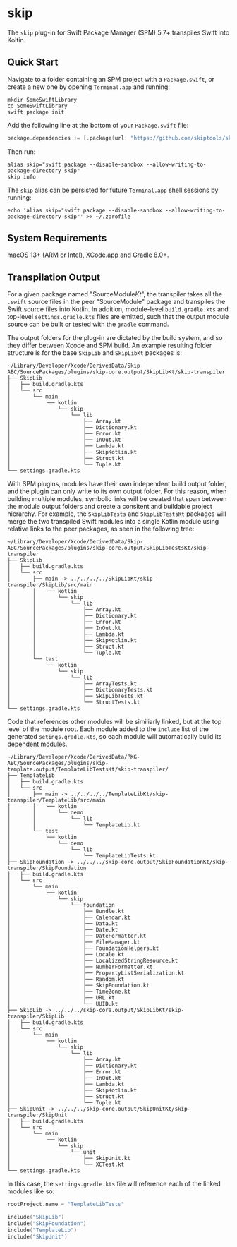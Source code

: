 # skip

The `skip` plug-in for Swift Package Manager (SPM) 5.7+ transpiles Swift into Koltin.

## Quick Start

Navigate to a folder containing an SPM project with a `Package.swift`,
or create a new one by opening `Terminal.app` and running:

```shell
mkdir SomeSwiftLibrary
cd SomeSwiftLibrary
swift package init
```


Add the following line at the bottom of your `Package.swift` file:

```swift
package.dependencies += [.package(url: "https://github.com/skiptools/skip.git", from: "0.3.6")]
```

Then run:

```shell
alias skip="swift package --disable-sandbox --allow-writing-to-package-directory skip"
skip info
```

The `skip` alias can be persisted for future `Terminal.app` shell sessions by running:

```shell
echo 'alias skip="swift package --disable-sandbox --allow-writing-to-package-directory skip"' >> ~/.zprofile
```


## System Requirements

macOS 13+ (ARM or Intel), [XCode.app](https://developer.apple.com/xcode/) and [Gradle 8.0+](https://gradle.org/install).


## Transpilation Output

For a given package named "SourceModule*Kt*", the transpiler takes all the `.swift` source files in the peer "SourceModule" package and transpiles the Swift source files into Kotlin. In addition, module-level `build.gradle.kts` and top-level `settings.gradle.kts` files are emitted, such that the output module source can be built or tested with the `gradle` command.

The output folders for the plug-in are dictated by the build system, and so they differ between Xcode and SPM build. An example resulting folder structure is for the base `SkipLib` and `SkipLibKt` packages is:

```
~/Library/Developer/Xcode/DerivedData/Skip-ABC/SourcePackages/plugins/skip-core.output/SkipLibKt/skip-transpiler
├── SkipLib
│   ├── build.gradle.kts
│   └── src
│       └── main
│           └── kotlin
│               └── skip
│                   └── lib
│                       ├── Array.kt
│                       ├── Dictionary.kt
│                       ├── Error.kt
│                       ├── InOut.kt
│                       ├── Lambda.kt
│                       ├── SkipKotlin.kt
│                       ├── Struct.kt
│                       └── Tuple.kt
└── settings.gradle.kts

```

With SPM plugins, modules have their own independent build output folder, and the plugin can only write to its own output folder. For this reason, when building multiple modules, symbolic links will be created that span between the module output folders and create a consitent and buildable project hierarchy. For example, the `SkipLibTests` and `SkipLibTestsKt` packages will merge the two transpiled Swift modules into a single Kotlin module using relative links to the peer packages, as seen in the following tree:

```
~/Library/Developer/Xcode/DerivedData/Skip-ABC/SourcePackages/plugins/skip-core.output/SkipLibTestsKt/skip-transpiler
├── SkipLib
│   ├── build.gradle.kts
│   └── src
│       ├── main -> ../../../../SkipLibKt/skip-transpiler/SkipLib/src/main
│       │   └── kotlin
│       │       └── skip
│       │           └── lib
│       │               ├── Array.kt
│       │               ├── Dictionary.kt
│       │               ├── Error.kt
│       │               ├── InOut.kt
│       │               ├── Lambda.kt
│       │               ├── SkipKotlin.kt
│       │               ├── Struct.kt
│       │               └── Tuple.kt
│       └── test
│           └── kotlin
│               └── skip
│                   └── lib
│                       ├── ArrayTests.kt
│                       ├── DictionaryTests.kt
│                       ├── SkipLibTests.kt
│                       └── StructTests.kt
└── settings.gradle.kts
```


Code that references other modules will be similiarly linked, but at the top level of the module root. Each module added to the `include` list of the generated `setings.gradle.kts`, so each module will automatically build its dependent modules.

```
~/Library/Developer/Xcode/DerivedData/PKG-ABC/SourcePackages/plugins/skip-template.output/TemplateLibTestsKt/skip-transpiler/
├── TemplateLib
│   ├── build.gradle.kts
│   └── src
│       ├── main -> ../../../../TemplateLibKt/skip-transpiler/TemplateLib/src/main
│       │   └── kotlin
│       │       └── demo
│       │           └── lib
│       │               └── TemplateLib.kt
│       └── test
│           └── kotlin
│               └── demo
│                   └── lib
│                       └── TemplateLibTests.kt
├── SkipFoundation -> ../../../skip-core.output/SkipFoundationKt/skip-transpiler/SkipFoundation
│   ├── build.gradle.kts
│   └── src
│       └── main
│           └── kotlin
│               └── skip
│                   └── foundation
│                       ├── Bundle.kt
│                       ├── Calendar.kt
│                       ├── Data.kt
│                       ├── Date.kt
│                       ├── DateFormatter.kt
│                       ├── FileManager.kt
│                       ├── FoundationHelpers.kt
│                       ├── Locale.kt
│                       ├── LocalizedStringResource.kt
│                       ├── NumberFormatter.kt
│                       ├── PropertyListSerialization.kt
│                       ├── Random.kt
│                       ├── SkipFoundation.kt
│                       ├── TimeZone.kt
│                       ├── URL.kt
│                       └── UUID.kt
├── SkipLib -> ../../../skip-core.output/SkipLibKt/skip-transpiler/SkipLib
│   ├── build.gradle.kts
│   └── src
│       └── main
│           └── kotlin
│               └── skip
│                   └── lib
│                       ├── Array.kt
│                       ├── Dictionary.kt
│                       ├── Error.kt
│                       ├── InOut.kt
│                       ├── Lambda.kt
│                       ├── SkipKotlin.kt
│                       ├── Struct.kt
│                       └── Tuple.kt
├── SkipUnit -> ../../../skip-core.output/SkipUnitKt/skip-transpiler/SkipUnit
│   ├── build.gradle.kts
│   └── src
│       └── main
│           └── kotlin
│               └── skip
│                   └── unit
│                       ├── SkipUnit.kt
│                       └── XCTest.kt
└── settings.gradle.kts
```

In this case, the `settings.gradle.kts` file will reference each of the linked modules like so:

```kotlin
rootProject.name = "TemplateLibTests"

include("SkipLib")
include("SkipFoundation")
include("TemplateLib")
include("SkipUnit")
```

